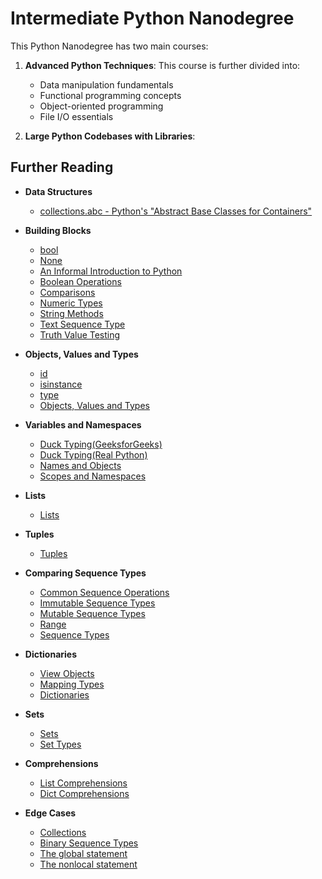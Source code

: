 # Intermediate Python Nanodegree

This Python Nanodegree has two main courses:

1. **Advanced Python Techniques**:
   This course is further divided into:
   - Data manipulation fundamentals
   - Functional programming concepts
   - Object-oriented programming
   - File I/O essentials

2. **Large Python Codebases with Libraries**:

   
## Further Reading

- **Data Structures**
  - [collections.abc - Python's "Abstract Base Classes for Containers"](https://docs.python.org/3/library/collections.abc.html)

- **Building Blocks**
  - [bool](https://docs.python.org/3/library/collections.abc.html)
  - [None](https://docs.python.org/3/library/constants.html#None)
  - [An Informal Introduction to Python](https://docs.python.org/3/tutorial/introduction.html)
  - [Boolean Operations](https://docs.python.org/3/library/stdtypes.html#boolean-operations-and-or-not)
  - [Comparisons](https://docs.python.org/3/library/stdtypes.html#comparisons)
  - [Numeric Types](https://docs.python.org/3/library/stdtypes.html#numeric-types-int-float-complex)
  - [String Methods](https://docs.python.org/3/library/stdtypes.html#string-methods)
  - [Text Sequence Type](https://docs.python.org/3/library/stdtypes.html#text-sequence-type-str)
  - [Truth Value Testing](https://docs.python.org/3/library/stdtypes.html#truth-value-testing)
 
- **Objects, Values and Types**
  - [id](https://docs.python.org/3/library/functions.html#id)
  - [isinstance](https://docs.python.org/3/library/functions.html#isinstance)
  - [type](https://docs.python.org/3/library/functions.html#type)
  - [Objects, Values and Types](https://docs.python.org/3/reference/datamodel.html#objects-values-and-types)

- **Variables and Namespaces**
  - [Duck Typing(GeeksforGeeks)](https://www.geeksforgeeks.org/duck-typing-in-python/)
  - [Duck Typing(Real Python)](https://realpython.com/lessons/duck-typing/)
  - [Names and Objects](https://docs.python.org/3/tutorial/classes.html#a-word-about-names-and-objects)
  - [Scopes and Namespaces](https://docs.python.org/3/tutorial/classes.html#python-scopes-and-namespaces)
 
- **Lists**
  - [Lists](https://docs.python.org/3/library/stdtypes.html#lists)

- **Tuples**
  - [Tuples](https://docs.python.org/3/library/stdtypes.html#tuples)
 
- **Comparing Sequence Types**
  - [Common Sequence Operations](https://docs.python.org/3/library/stdtypes.html#common-sequence-operations)
  - [Immutable Sequence Types](https://docs.python.org/3/library/stdtypes.html#immutable-sequence-types)
  - [Mutable Sequence Types](https://docs.python.org/3/library/stdtypes.html#mutable-sequence-types)
  - [Range](https://docs.python.org/3/library/stdtypes.html#ranges)
  - [Sequence Types](https://docs.python.org/3/library/stdtypes.html#sequence-types-list-tuple-range)

- **Dictionaries**
  - [View Objects](https://docs.python.org/3/library/stdtypes.html#dictionary-view-objects)
  - [Mapping Types](https://docs.python.org/3/library/stdtypes.html#mapping-types-dict)
  - [Dictionaries](https://docs.python.org/3/tutorial/datastructures.html#dictionaries)
 
- **Sets**
  - [Sets](https://docs.python.org/3/tutorial/datastructures.html#sets)
  - [Set Types](https://docs.python.org/3/library/stdtypes.html#set-types-set-frozenset)

- **Comprehensions**
  - [List Comprehensions](https://docs.python.org/3/tutorial/datastructures.html#list-comprehensions)
  - [Dict Comprehensions](https://peps.python.org/pep-0274/)

- **Edge Cases**
  - [Collections](https://docs.python.org/3/library/collections.html)
  - [Binary Sequence Types](https://docs.python.org/3/library/stdtypes.html#binary-sequence-types-bytes-bytearray-memoryview)
  - [The global statement](https://docs.python.org/3/reference/simple_stmts.html#global)
  - [The nonlocal statement](https://docs.python.org/3/reference/simple_stmts.html#nonlocal) 
